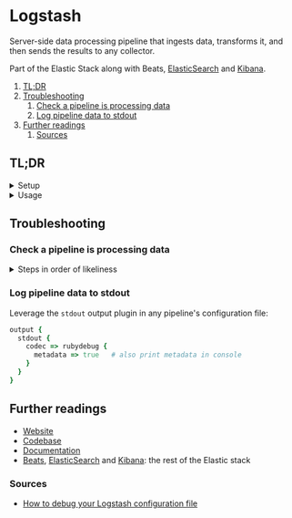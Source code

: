 # Logstash

Server-side data processing pipeline that ingests data, transforms it, and then sends the results to any collector.

Part of the Elastic Stack along with Beats, [ElasticSearch] and [Kibana].

1. [TL;DR](#tldr)
1. [Troubleshooting](#troubleshooting)
   1. [Check a pipeline is processing data](#check-a-pipeline-is-processing-data)
   1. [Log pipeline data to stdout](#log-pipeline-data-to-stdout)
1. [Further readings](#further-readings)
   1. [Sources](#sources)

## TL;DR

<details>
  <summary>Setup</summary>

```sh
dnf install 'logstash'
docker pull 'logstash:7.17.27'
yum install 'logstash'
```

</details>

<details>
  <summary>Usage</summary>

```sh
# Get a shell in the docker image.
docker run --rm -ti --name 'logstash' --entrypoint 'bash' 'logstash:7.17.27'

# Validate configuration files.
logstash -tf 'config.conf'
logstash --config.test_and_exit --path.config 'config.conf' --api.enabled='false'
# If given a directory, will load and check all files in it.
logstash --config.test_and_exit --path.config 'configDir' --log.level='debug'
docker run --rm -ti -v "$PWD:/usr/share/logstash/custom" 'docker.io/library/logstash:7.17.27' -tf 'custom'

# Automatically reload configuration files on change.
# Default interval is '3s'.
logstash … --config.reload.automatic
logstash … --config.reload.automatic --config.reload.interval '5s'

# Force configuration files reload and restart the pipelines.
kill -SIGHUP '14175'


# Install plugins.
logstash-plugin install 'logstash-output-loki'

# List installed plugins.
logstash-plugin list
logstash-plugin list --verbose
logstash-plugin list '*namefragment*'
logstash-plugin list --group 'output'


# Get Logstash's status.
curl -fsS 'localhost:9600/_health_report?pretty'

# Get pipelines' statistics.
curl -fsS 'localhost:9600/_node/stats/pipelines?pretty'
curl -fsS 'localhost:9600/_node/stats/pipelines/somePipeline?pretty'
```

```rb
input {
  file {
    path => "/var/log/logstash/logstash-plain.log"
  }
  syslog {
    port => 9292
    codec => "json"
  }
  tcp {
    port => 9191
    codec => "json"
  }
}

filter {
  grok {
    match => { "message" => "\[%{TIMESTAMP_ISO8601:timestamp}\]\[%{LOGLEVEL:loglevel}\] .+" }
  }
  json {
    skip_on_invalid_json => true
    source => "message"
    add_tag => ["json_body"]
  }
  mutate {
    add_field => {
      "cluster" => "eu-west-1"
      "job" => "logstash"
    }
    replace => { "type" => "stream"}
    remove_field => [ "src" ]
  }

  if [loglevel] != "ERROR" and [loglevel] != "WARN" {
    drop { }
  }
}

output {
  loki {
    url => "http://loki.example.org:3100/loki/api/v1/push"
  }
  opensearch {
    hosts => [ "https://os.example.org:443" ]
    auth_type => {
      type => 'aws_iam'
      region => 'eu-west-1'
    }
    index => "something-%{+YYYY.MM.dd}"
    action => "create"
  }
}
```

</details>

<!-- Uncomment if used
<details>
  <summary>Real world use cases</summary>

```sh
```

</details>
-->

## Troubleshooting

### Check a pipeline is processing data

<details>
  <summary>Steps in order of likeliness</summary>

1. Check the Logstash process is running correctly

   ```sh
   systemctl status 'logstash.service'
   journalctl -xefu 'logstash.service'

   docker ps
   docker logs 'logstash'
   ```

1. Check the Logstash process is getting and/or sending data:

   ```sh
   tcpdump 'dst port 8765 or dst opensearch.example.org'
   ```

1. Check the pipeline's statistics are changing:

   ```sh
   curl -fsS 'localhost:9600/_node/stats/pipelines/somePipeline' \
   | jq '.pipelines."somePipeline"|{"events":.events,"queue":.queue}' -
   ```

   ```json
   {
     "events": {
       "in": 20169,
       "out": 20169,
       "queue_push_duration_in_millis": 11,
       "duration_in_millis": 257276,
       "filtered": 20169
     },
     "queue": {
       "type": "memory",
       "events_count": 0,
       "queue_size_in_bytes": 0,
       "max_queue_size_in_bytes": 0
     }
   }
   ```

1. Check the pipeline's input and output plugin's statistics are changing:

   ```sh
   curl -fsS 'localhost:9600/_node/stats/pipelines/somePipeline' \
   | jq '.pipelines."somePipeline".plugins|{"in":.inputs,"out":.outputs[]|select(.name=="opensearch")}' -
   ```

1. [Log the pipeline's data to stdout][log pipeline data to stdout] to check data is parsed correctly.

</details>

### Log pipeline data to stdout

Leverage the `stdout` output plugin in any pipeline's configuration file:

```rb
output {
  stdout {
    codec => rubydebug {
      metadata => true   # also print metadata in console
    }
  }
}
```

## Further readings

- [Website]
- [Codebase]
- [Documentation]
- [Beats], [ElasticSearch] and [Kibana]: the rest of the Elastic stack

### Sources

- [How to debug your Logstash configuration file]

<!--
  Reference
  ═╬═Time══
  -->

<!-- In-article sections -->
[log pipeline data to stdout]: #log-pipeline-data-to-stdout

<!-- Knowledge base -->
[beats]: beats.md
[elasticsearch]: elasticsearch.md
[kibana]: kibana.md

<!-- Files -->
<!-- Upstream -->
[codebase]: https://github.com/elastic/logstash
[documentation]: https://www.elastic.co/guide/en/logstash/current/
[website]: https://www.elastic.co/logstash

<!-- Others -->
[how to debug your logstash configuration file]: https://logz.io/blog/debug-logstash/
